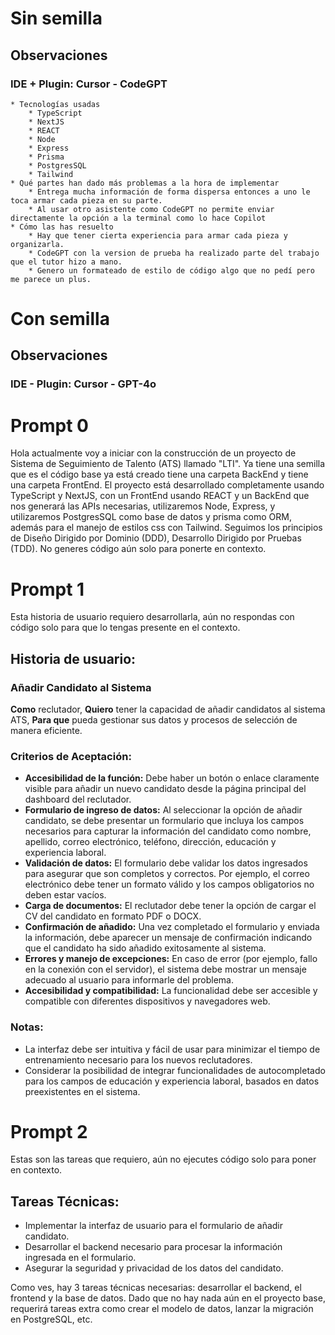 # Sin semilla

## Observaciones

### IDE + Plugin: Cursor - CodeGPT

```
* Tecnologías usadas
    * TypeScript
    * NextJS
    * REACT 
    * Node
    * Express
    * Prisma
    * PostgresSQL
    * Tailwind
* Qué partes han dado más problemas a la hora de implementar
    * Entrega mucha información de forma dispersa entonces a uno le toca armar cada pieza en su parte.
    * Al usar otro asistente como CodeGPT no permite enviar directamente la opción a la terminal como lo hace Copilot
* Cómo las has resuelto
    * Hay que tener cierta experiencia para armar cada pieza y organizarla.
    * CodeGPT con la version de prueba ha realizado parte del trabajo que el tutor hizo a mano.
    * Genero un formateado de estilo de código algo que no pedí pero me parece un plus.
```

# Con semilla

## Observaciones

### IDE - Plugin: Cursor - GPT-4o

# Prompt 0

Hola actualmente voy a iniciar con la construcción de un proyecto de Sistema de Seguimiento de Talento (ATS) llamado "LTI". Ya tiene una semilla que es el código base ya está creado tiene una carpeta BackEnd y tiene una carpeta FrontEnd. El proyecto está desarrollado completamente usando TypeScript y NextJS, con un FrontEnd usando REACT y un BackEnd que nos generará las APIs necesarias, utilizaremos Node, Express, y utilizaremos PostgresSQL como base de datos y prisma como ORM, además para el manejo de estilos css con Tailwind. Seguimos los principios de Diseño Dirigido por Dominio (DDD), Desarrollo Dirigido por Pruebas (TDD). No generes código aún solo para ponerte en contexto.

# Prompt 1

Esta historia de usuario requiero desarrollarla, aún no respondas con código solo para que lo tengas presente en el contexto.

## Historia de usuario:

### Añadir Candidato al Sistema

**Como** reclutador, **Quiero** tener la capacidad de añadir candidatos al sistema ATS, **Para que** pueda gestionar sus datos y procesos de selección de manera eficiente.

### Criterios de Aceptación:

- **Accesibilidad de la función:** Debe haber un botón o enlace claramente visible para añadir un nuevo candidato desde la página principal del dashboard del reclutador.
- **Formulario de ingreso de datos:** Al seleccionar la opción de añadir candidato, se debe presentar un formulario que incluya los campos necesarios para capturar la información del candidato como nombre, apellido, correo electrónico, teléfono, dirección, educación y experiencia laboral.
- **Validación de datos:** El formulario debe validar los datos ingresados para asegurar que son completos y correctos. Por ejemplo, el correo electrónico debe tener un formato válido y los campos obligatorios no deben estar vacíos.
- **Carga de documentos:** El reclutador debe tener la opción de cargar el CV del candidato en formato PDF o DOCX.
- **Confirmación de añadido:** Una vez completado el formulario y enviada la información, debe aparecer un mensaje de confirmación indicando que el candidato ha sido añadido exitosamente al sistema.
- **Errores y manejo de excepciones:** En caso de error (por ejemplo, fallo en la conexión con el servidor), el sistema debe mostrar un mensaje adecuado al usuario para informarle del problema.
- **Accesibilidad y compatibilidad:** La funcionalidad debe ser accesible y compatible con diferentes dispositivos y navegadores web.

### Notas:

- La interfaz debe ser intuitiva y fácil de usar para minimizar el tiempo de entrenamiento necesario para los nuevos reclutadores.
- Considerar la posibilidad de integrar funcionalidades de autocompletado para los campos de educación y experiencia laboral, basados en datos preexistentes en el sistema.

# Prompt 2

Estas son las tareas que requiero, aún no ejecutes código solo para poner en contexto.

## Tareas Técnicas:

- Implementar la interfaz de usuario para el formulario de añadir candidato.
- Desarrollar el backend necesario para procesar la información ingresada en el formulario.
- Asegurar la seguridad y privacidad de los datos del candidato.

Como ves, hay 3 tareas técnicas necesarias: desarrollar el backend, el frontend y la base de datos. Dado que no hay nada aún en el proyecto base, requerirá tareas extra como crear el modelo de datos, lanzar la migración en PostgreSQL, etc.